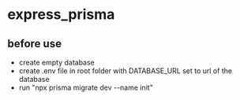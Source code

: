 # express_prisma

## before use
* create empty database
* create .env file in root folder with DATABASE_URL set to url of the database
* run "npx prisma migrate dev --name init"